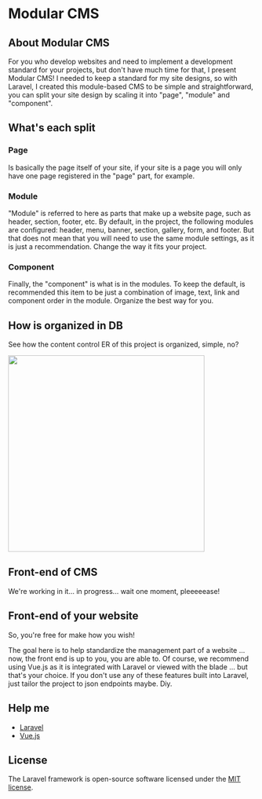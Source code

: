 # Modular CMS

## About Modular CMS

For you who develop websites and need to implement a development standard for your projects, but don't have much time for that, I present Modular CMS!
I needed to keep a standard for my site designs, so with Laravel, I created this module-based CMS to be simple and straightforward, you can split your site design by scaling it into "page", "module" and "component".

## What's each split

### Page
Is basically the page itself of your site, if your site is a page you will only have one page registered in the "page" part, for example.

### Module
"Module" is referred to here as parts that make up a website page, such as header, section, footer, etc.
By default, in the project, the following modules are configured: header, menu, banner, section, gallery, form, and footer.
But that does not mean that you will need to use the same module settings, as it is just a recommendation. Change the way it fits your project.

### Component
Finally, the "component" is what is in the modules. To keep the default, is recommended this item  to be just a combination of image, text, link and component order in the module. Organize the best way for you.

## How is organized in DB
See how the content control ER of this project is organized, simple, no?

<img src="https://res.cloudinary.com/igorfelcam/image/upload/v1570120015/modular-cms/modular-cms-er_nesvs4.png" width="400">

## Front-end of CMS
We're working in it... in progress... wait one moment, pleeeeease!

## Front-end of your website
So, you're free for make how you wish!

The goal here is to help standardize the management part of a website ... now, the front end is up to you, you are able to.
Of course, we recommend using Vue.js as it is integrated with Laravel or viewed with the blade ... but that's your choice. If you don't use any of these features built into Laravel, just tailor the project to json endpoints maybe. Diy.

## Help me
- [Laravel](https://laravel.com/docs)
- [Vue.js](https://vuejs.org/v2/guide/)

## License
The Laravel framework is open-source software licensed under the [MIT license](https://opensource.org/licenses/MIT).
